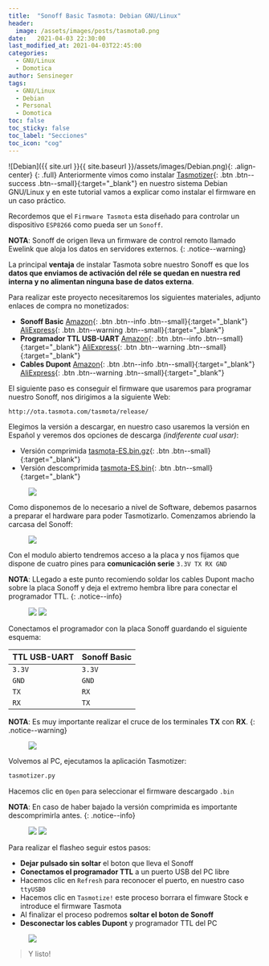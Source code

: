 ```yaml
---
title:  "Sonoff Basic Tasmota: Debian GNU/Linux"
header:
  image: /assets/images/posts/tasmota0.png
date:   2021-04-03 22:30:00
last_modified_at: 2021-04-03T22:45:00
categories:
  - GNU/Linux
  - Domotica
author: Sensineger
tags:
  - GNU/Linux
  - Debian
  - Personal
  - Domotica
toc: false
toc_sticky: false
toc_label: "Secciones"
toc_icon: "cog"
---
```


![Debian]({{ site.url }}{{ site.baseurl }}/assets/images/Debian.png){: .align-center}
{: .full}
Anteriormente vimos como instalar [Tasmotizer](https://lordpedal.github.io/gnu/linux/tasmotizer-debian-gnu/){: .btn .btn--success .btn--small}{:target="_blank"} en nuestro sistema Debian GNU/Linux y en este tutorial vamos a explicar como instalar el firmware en un caso práctico.

Recordemos que el `Firmware Tasmota` esta diseñado para controlar un dispositivo `ESP8266` como pueda ser un `Sonoff`.

**NOTA**: Sonoff de origen lleva un firmware de control remoto llamado Ewelink que aloja los datos en servidores externos.
{: .notice--warning}

La principal **ventaja** de instalar Tasmota sobre nuestro Sonoff es que los **datos que enviamos de activación del réle se quedan en nuestra red interna y no alimentan ninguna base de datos externa**.

Para realizar este proyecto necesitaremos los siguientes materiales, adjunto enlaces de compra no monetizados:

 * **Sonoff Basic** [Amazon](https://www.amazon.es/Sonoff-Basic-Interruptor-Inteligente-Temporizador/dp/B07XYVKHNH){: .btn .btn--info .btn--small}{:target="_blank"} [AliExpress](https://es.aliexpress.com/item/4000390205431.html){: .btn .btn--warning .btn--small}{:target="_blank"}
 * **Programador TTL USB-UART** [Amazon](https://www.amazon.es/DSD-TECH-convertidor-Compatible-Windows/dp/B072K3Z3TL){: .btn .btn--info .btn--small}{:target="_blank"} [AliExpress](https://es.aliexpress.com/item/32830707982.html){: .btn .btn--warning .btn--small}{:target="_blank"}
 * **Cables Dupont** [Amazon](https://www.amazon.es/Macho-Hembra-Macho-Macho-Hembra-Hembra-Prototipo-Protoboard/dp/B01NGTXASZ){: .btn .btn--info .btn--small}{:target="_blank"} [AliExpress](https://es.aliexpress.com/item/1005002000655439.html){: .btn .btn--warning .btn--small}{:target="_blank"}

El siguiente paso es conseguir el firmware que usaremos para programar nuestro Sonoff, nos dirigimos a la siguiente Web:

```bash
http://ota.tasmota.com/tasmota/release/
```

Elegimos la versión a descargar, en nuestro caso usaremos la versión en Español y veremos dos opciones de descarga *(indiferente cual usar)*:

 * Versión comprimida [tasmota-ES.bin.gz](http://ota.tasmota.com/tasmota/release/tasmota-ES.bin.gz){: .btn .btn--small}{:target="_blank"} 
 * Versión descomprimida [tasmota-ES.bin](http://ota.tasmota.com/tasmota/release/tasmota-ES.bin){: .btn .btn--small}{:target="_blank"} 

<figure>
    <a href="/assets/images/posts/tasmota1.png"><img src="/assets/images/posts/tasmota1.png"></a>
</figure>


Como disponemos de lo necesario a nivel de Software, debemos pasarnos a preparar el hardware para poder Tasmotizarlo. Comenzamos abriendo la carcasa del Sonoff:

<figure>
    <a href="/assets/images/posts/tasmota2.png"><img src="/assets/images/posts/tasmota2.png"></a>
</figure>


Con el modulo abierto tendremos acceso a la placa y nos fijamos que dispone de cuatro pines para **comunicación serie** `3.3V TX RX GND`

**NOTA**: LLegado a este punto recomiendo soldar los cables Dupont macho sobre la placa Sonoff y deja el extremo hembra libre para conectar el programador TTL.
{: .notice--info}

<figure class="half">
    <a href="/assets/images/posts/tasmota3.png"><img src="/assets/images/posts/tasmota3.png"></a>
    <a href="/assets/images/posts/tasmota4.png"><img src="/assets/images/posts/tasmota4.png"></a>
</figure>

Conectamos el programador con la placa Sonoff guardando el siguiente esquema:

 | TTL USB-UART | Sonoff Basic |
 | ------ | ------ |
 | `3.3V` | `3.3V` |
 | `GND`  | `GND`  |
 | `TX`   | `RX`   |
 | `RX`   | `TX`   |

**NOTA**: Es muy importante realizar el cruce de los terminales **TX** con **RX**.
{: .notice--warning}

<figure>
    <a href="/assets/images/posts/tasmota5.png"><img src="/assets/images/posts/tasmota5.png"></a>
</figure>

Volvemos al PC, ejecutamos la aplicación Tasmotizer:

```bash
tasmotizer.py
```

Hacemos clic en `Open` para seleccionar el firmware descargado `.bin` 

**NOTA**: En caso de haber bajado la versión comprimida es importante descomprimirla antes.
{: .notice--info}

<figure class="half">
    <a href="/assets/images/posts/tasmota6.png"><img src="/assets/images/posts/tasmota6.png"></a>
    <a href="/assets/images/posts/tasmota7.png"><img src="/assets/images/posts/tasmota7.png"></a>
</figure>

Para realizar el flasheo seguir estos pasos:

 * **Dejar pulsado sin soltar** el boton que lleva el Sonoff
 * **Conectamos el programador TTL** a un puerto USB del PC libre
 * Hacemos clic en `Refresh` para reconocer el puerto, en nuestro caso `ttyUSB0`
 * Hacemos clic en `Tasmotize!` este proceso borrara el fimware Stock e introduce el firmware Tasmota
 * Al finalizar el proceso podremos **soltar el boton de Sonoff**
 * **Desconectar los cables Dupont** y programador TTL del PC

<figure>
    <a href="/assets/images/posts/tasmota8.png"><img src="/assets/images/posts/tasmota8.png"></a>
</figure>

> Y listo!

